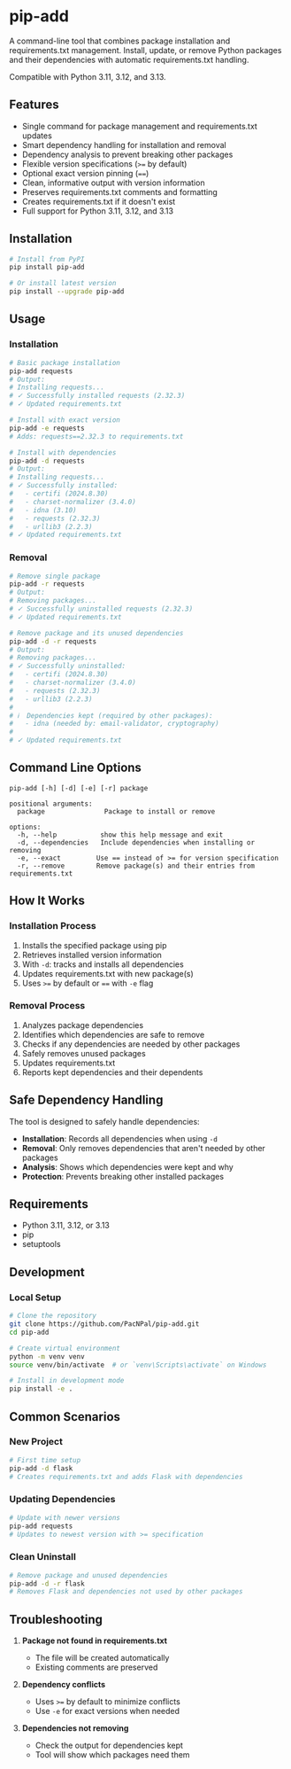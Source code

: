 # pip-add

A command-line tool that combines package installation and requirements.txt management. Install, update, or remove Python packages and their dependencies with automatic requirements.txt handling.

Compatible with Python 3.11, 3.12, and 3.13.

## Features

- Single command for package management and requirements.txt updates
- Smart dependency handling for installation and removal
- Dependency analysis to prevent breaking other packages
- Flexible version specifications (`>=` by default)
- Optional exact version pinning (`==`)
- Clean, informative output with version information
- Preserves requirements.txt comments and formatting
- Creates requirements.txt if it doesn't exist
- Full support for Python 3.11, 3.12, and 3.13

## Installation

```bash
# Install from PyPI
pip install pip-add

# Or install latest version
pip install --upgrade pip-add
```

## Usage

### Installation

```bash
# Basic package installation
pip-add requests
# Output:
# Installing requests...
# ✓ Successfully installed requests (2.32.3)
# ✓ Updated requirements.txt

# Install with exact version
pip-add -e requests
# Adds: requests==2.32.3 to requirements.txt

# Install with dependencies
pip-add -d requests
# Output:
# Installing requests...
# ✓ Successfully installed:
#   - certifi (2024.8.30)
#   - charset-normalizer (3.4.0)
#   - idna (3.10)
#   - requests (2.32.3)
#   - urllib3 (2.2.3)
# ✓ Updated requirements.txt
```

### Removal

```bash
# Remove single package
pip-add -r requests
# Output:
# Removing packages...
# ✓ Successfully uninstalled requests (2.32.3)
# ✓ Updated requirements.txt

# Remove package and its unused dependencies
pip-add -d -r requests
# Output:
# Removing packages...
# ✓ Successfully uninstalled:
#   - certifi (2024.8.30)
#   - charset-normalizer (3.4.0)
#   - requests (2.32.3)
#   - urllib3 (2.2.3)
#
# ℹ️  Dependencies kept (required by other packages):
#   - idna (needed by: email-validator, cryptography)
#
# ✓ Updated requirements.txt
```

## Command Line Options

```
pip-add [-h] [-d] [-e] [-r] package

positional arguments:
  package               Package to install or remove

options:
  -h, --help           show this help message and exit
  -d, --dependencies   Include dependencies when installing or removing
  -e, --exact         Use == instead of >= for version specification
  -r, --remove        Remove package(s) and their entries from requirements.txt
```

## How It Works

### Installation Process

1. Installs the specified package using pip
2. Retrieves installed version information
3. With `-d`: tracks and installs all dependencies
4. Updates requirements.txt with new package(s)
5. Uses `>=` by default or `==` with `-e` flag

### Removal Process

1. Analyzes package dependencies
2. Identifies which dependencies are safe to remove
3. Checks if any dependencies are needed by other packages
4. Safely removes unused packages
5. Updates requirements.txt
6. Reports kept dependencies and their dependents

## Safe Dependency Handling

The tool is designed to safely handle dependencies:

- **Installation**: Records all dependencies when using `-d`
- **Removal**: Only removes dependencies that aren't needed by other packages
- **Analysis**: Shows which dependencies were kept and why
- **Protection**: Prevents breaking other installed packages

## Requirements

- Python 3.11, 3.12, or 3.13
- pip
- setuptools

## Development

### Local Setup

```bash
# Clone the repository
git clone https://github.com/PacNPal/pip-add.git
cd pip-add

# Create virtual environment
python -m venv venv
source venv/bin/activate  # or `venv\Scripts\activate` on Windows

# Install in development mode
pip install -e .
```

## Common Scenarios

### New Project

```bash
# First time setup
pip-add -d flask
# Creates requirements.txt and adds Flask with dependencies
```

### Updating Dependencies

```bash
# Update with newer versions
pip-add requests
# Updates to newest version with >= specification
```

### Clean Uninstall

```bash
# Remove package and unused dependencies
pip-add -d -r flask
# Removes Flask and dependencies not used by other packages
```

## Troubleshooting

1. **Package not found in requirements.txt**
   - The file will be created automatically
   - Existing comments are preserved

2. **Dependency conflicts**
   - Uses `>=` by default to minimize conflicts
   - Use `-e` for exact versions when needed

3. **Dependencies not removing**
   - Check the output for dependencies kept
   - Tool will show which packages need them
